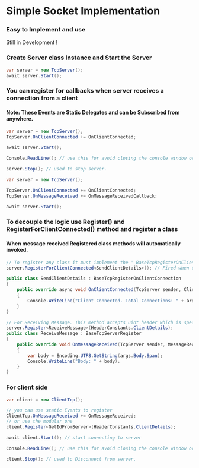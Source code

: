 ﻿# Simple Socket Implementation
### Easy to Implement and use 

<p>Still in Development !</p>

### Create Server class Instance and Start the Server
```c#
var server = new TcpServer();
await server.Start();
```

### You can register for callbacks when server receives a connection from a client
#### Note: These Events are Static Delegates and can be Subscribed from anywhere.
```c#
var server = new TcpServer();
TcpServer.OnClientConnected += OnClientConnected;

await server.Start();

Console.ReadLine(); // use this for avoid closing the console window or exit.

server.Stop(); // used to stop server.
```
```c#
var server = new TcpServer();

TcpServer.OnClientConnected += OnClientConnected;
TcpServer.OnMessageReceived += OnMessageReceivedCallback;

await server.Start();
```

### To decouple the logic use Register() and RegisterForClientConnected() method and register a class
#### When message received Registered class methods will automatically invoked.
```c#
// To register any class it must implement the ' BaseTcpRegisterOnClientConnection ' class
server.RegisterForClientConnected<SendClientDetails>(); // Fired when Client Connects.

public class SendClientDetails : BaseTcpRegisterOnClientConnection
{
    public override async void OnClientConnected(TcpServer sender, ClientConnectedEventArgs args)
    {
        Console.WriteLine("Client Connected. Total Connections: " + args.TotalConnections);
    }
}

// For Receiving Message. This method accepts uint header which is specifically called only a method by not disturbing other methods
server.Register<ReceiveMessage>(HeaderConstants.ClientDetails);
public class ReceiveMessage : BaseTcpServerRegister
{
    public override void OnMessageReceived(TcpServer sender, MessageReceivedEventArgs args)
    {
        var body = Encoding.UTF8.GetString(args.Body.Span);
        Console.WriteLine("Body: " + body);
    }
}
```

### For client side
```c#
var client = new ClientTcp();

// you can use static Events to register 
ClientTcp.OnMessageReceived += OnMessageReceived;
// or use the modular one
client.Register<GetIdFromServer>(HeaderConstants.ClientDetails);

await client.Start(); // start connecting to server

Console.ReadLine(); // use this for avoid closing the console window or exit.

client.Stop(); // used to Disconnect from server.
```